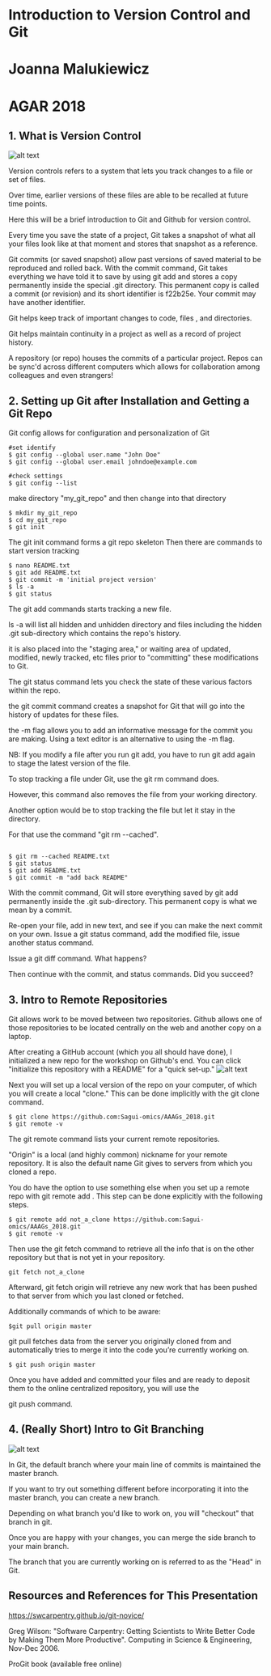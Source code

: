 # Introduction to Version Control and Git 
# Joanna Malukiewicz
# AGAR 2018 

## 1. What is Version Control 

![alt text](phd101212s.png)

Version controls refers to a system that lets you track changes to a file or set of files. 

Over time, earlier versions of these files are able to be recalled at future time points. 

Here this will be a brief introduction to Git and Github for version control. 

Every time you save the state of a project, Git takes a snapshot of what all your files look like at that moment and stores that snapshot as a reference.

Git commits (or saved snapshot) allow past versions of saved material to be reproduced and rolled back. With the commit command, Git takes everything we have told it to save by using git add and stores a copy permanently inside the special .git directory. This permanent copy is called a commit (or revision) and its short identifier is f22b25e. Your commit may have another identifier.

Git helps keep track of important changes to code, files , and directories.

Git helps maintain continuity in a project as well as a record of project history.

A repository (or repo) houses the commits of a particular project. Repos can be sync'd across different computers which allows for collaboration among colleagues and even strangers!

## 2. Setting up Git after Installation and Getting a Git Repo 

Git config allows for configuration and personalization of Git

```
#set identify
$ git config --global user.name "John Doe"
$ git config --global user.email johndoe@example.com

#check settings 
$ git config --list
```
make directory "my\_git\_repo" and then change into that directory 

```
$ mkdir my_git_repo
$ cd my_git_repo
$ git init
```
The git init command forms a git repo skeleton 
Then there are commands to start version tracking 

```
$ nano README.txt
$ git add README.txt
$ git commit -m 'initial project version'
$ ls -a
$ git status

```

The git add commands starts tracking a new file. 

ls -a will list all hidden and unhidden directory and files including the hidden .git sub-directory which contains the repo's history. 

it is also placed into the "staging area," or waiting area of updated, modified, newly tracked, etc files prior to "committing" these modifications to Git. 

The git status command lets you check the state of these various factors within the repo. 

the git commit command creates a snapshot for Git that will go into the history of updates for these files. 

the -m flag allows you to add an informative message for the commit you are making. Using a text editor is an alternative to using the -m flag.

NB: If you modify a file after you run git add, you have to run git add again to stage the latest version of the file.

To stop tracking a file under Git, use the git rm command does. 

However, this command  also removes the file from your working directory.

Another option would be to stop tracking the file but let it stay in the directory. 

For that use the command "git rm --cached".

```

$ git rm --cached README.txt
$ git status 
$ git add README.txt 
$ git commit -m "add back README" 

```

With the commit command, Git will store everything saved by git add permanently inside the  .git sub-directory. This permanent copy is what we mean by a commit. 

Re-open your file, add in new text, and see if you can make the next commit on your own. Issue a git status command, add the modified file, issue another status command. 

Issue a git diff command. What happens? 

Then continue with the commit, and status commands. Did you succeed?  

## 3. Intro to Remote Repositories 

Git allows work to be moved between two repositories. Github allows one of those repositories to be located centrally on the web and another copy on a laptop.

After creating a GitHub account (which you all should have done), I initialized a new repo for the workshop on Github's end. You can click "initialize this repository with a README" for a "quick set-up."
![alt text](Github_repo_make.jpg)

Next you will set up a local version of the repo on your computer, of which you will create a local "clone." This can be done implicitly with the git clone command. 

```
$ git clone https://github.com:Sagui-omics/AAAGs_2018.git
$ git remote -v
```
The git remote command lists your current remote repositories.

"Origin" is a local (and highly common) nickname for your remote repository. It is also the default name Git gives to servers from which you cloned a repo. 

You do have the option to use something else when you set up a remote repo with git remote add <shortname> <url>. This step can be done explicitly with the following steps. 

```
$ git remote add not_a_clone https://github.com:Sagui-omics/AAAGs_2018.git
$ git remote -v
```

Then use the git fetch command to retrieve all the info that is on the other repository but that is not yet in your repository. 

```
git fetch not_a_clone
```

Afterward, git fetch origin will retrieve  any new work that has been pushed to that server from which you last cloned or fetched.

Additionally commands of which to be aware: 

```
$git pull origin master
```

git pull fetches data from the server you originally cloned from and automatically tries to merge it into the code you’re currently working on.


```
$ git push origin master
```
Once you have added and committed your files and are ready to deposit them to the online centralized repository, you will use the 


git push command. 


## 4. (Really Short) Intro to Git Branching 
![alt text](Branching.png)

In Git, the default branch where your main line of commits is maintained the master branch. 

If you want to try out something different before incorporating it into the master branch, you can create a new branch. 

Depending on what branch you'd like to work on, you will "checkout" that branch in git. 

Once you are happy with your changes, you can merge the side branch to your main branch. 

The branch that you are currently working on is referred to as the "Head" in Git.  


## Resources and References for This Presentation 
https://swcarpentry.github.io/git-novice/


Greg Wilson: "Software Carpentry: Getting Scientists to Write Better
Code by Making Them More Productive".  Computing in Science &
Engineering, Nov-Dec 2006.

ProGit book (available free online)



